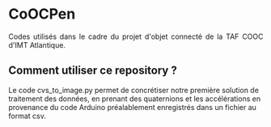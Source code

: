# CoOCPen
<p align='justify'>
Codes utilisés dans le cadre du projet d'objet connecté de la TAF COOC d'IMT Atlantique.
  
## Comment utiliser ce repository ?
Le code cvs_to_image.py permet de concrétiser notre première solution de traitement des données, en prenant des quaternions et les accélérations en provenance du code Arduino préalablement enregistrés dans un fichier au format csv. 
</p>
